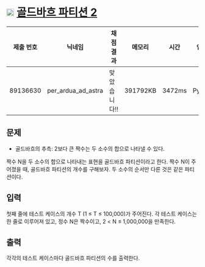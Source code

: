 # <img width="20px"  src="https://d2gd6pc034wcta.cloudfront.net/tier/21.svg" class="solvedac-tier"> [골드바흐 파티션 2](https://www.acmicpc.net/problem/17104) 

| 제출 번호 | 닉네임 | 채점 결과 | 메모리 | 시간 | 언어 | 코드 길이 |
|---|---|---|---|---|---|---|
|89136630|per_ardua_ad_astra|맞았습니다!! |391792KB|3472ms|PyPy3|2122B|

## 문제
<ul>
	<li>골드바흐의 추측: 2보다 큰 짝수는 두 소수의 합으로 나타낼 수 있다.</li>
</ul>

<p>짝수 N을 두 소수의 합으로 나타내는 표현을 골드바흐 파티션이라고 한다. 짝수 N이 주어졌을 때, 골드바흐 파티션의 개수를 구해보자. 두 소수의 순서만 다른 것은 같은 파티션이다.</p>

## 입력
<p>첫째 줄에 테스트 케이스의 개수 T (1 ≤ T ≤ 100,000)가 주어진다. 각 테스트 케이스는 한 줄로 이루어져 있고, 정수 N은 짝수이고, 2 < N ≤ 1,000,000을 만족한다.</p>

## 출력
<p>각각의 테스트 케이스마다 골드바흐 파티션의 수를 출력한다.</p>

